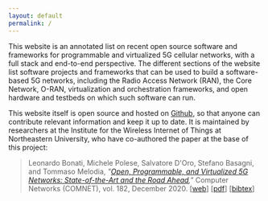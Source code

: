 ```yaml
---
layout: default
permalink: /
---
```



This website is an annotated list on recent open source software and frameworks for programmable and virtualized 5G cellular networks, with a full stack and end-to-end perspective. The different sections of the website list software projects and frameworks that can be used to build a software-based 5G networks, including the Radio Access Network (RAN), the Core Network, O-RAN, virtualization and orchestration frameworks, and open hardware and testbeds on which such software can run.

This website itself is open source and hosted on [Github](https://github.com/open-5g/open-5g.github.io), so that anyone can contribute relevant information and keep it up to date. It is maintained by researchers at the Institute for the Wireless Internet of Things at Northeastern University, who have co-authored the paper at the base of this project:

> Leonardo Bonati, Michele Polese, Salvatore D'Oro, Stefano Basagni, and Tommaso Melodia, _"<a href="https://www.sciencedirect.com/science/article/pii/S1389128620311786" target="_blank">Open, Programmable, and Virtualized 5G Networks: State-of-the-Art and the Road Ahead</a>,"_ Computer Networks (COMNET), vol. 182, December 2020. [<a href="https://www.sciencedirect.com/science/article/pii/S1389128620311786" target="_blank">web</a>] [<a href="https://ece.northeastern.edu/wineslab/papers/bonati2020open.pdf" target="_blank">pdf</a>] [<a href="https://ece.northeastern.edu/wineslab/wines_bibtex/bonati2020open.txt" target="_blank">bibtex</a>]

